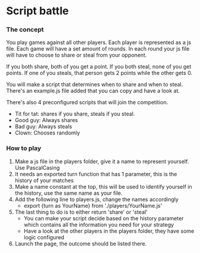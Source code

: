 # Script battle

### The concept

You play games against all other players. Each player is represented as a js file. Each game will have a set amount of rounds. In each round your js file will have to choose to share or steal from your opponent.

If you both share, both of you get a point. If you both steal, none of you get points. If one of you steals, that person gets 2 points while the other gets 0.

You will make a script that determines when to share and when to steal. There's an example.js file added that you can copy and have a look at.

There's also 4 preconfigured scripts that will join the competition.

- Tit for tat: shares if you share, steals if you steal.
- Good guy: Always shares
- Bad guy: Always steals
- Clown: Chooses randomly


### How to play

1. Make a js file in the players folder, give it a name to represent yourself. Use PascalCasing
2. It needs an exported turn function that has 1 parameter, this is the history of your matches
3. Make a name constant at the top, this will be used to identify yourself in the history, use the same name as your file.
4. Add the following line to players.js, change the names accordingly
    - export {turn as YourName} from './players/YourName.js'
5. The last thing to do is to either return 'share' or 'steal'
    - You can make your script decide based on the history parameter which contains all the information you need for your strategy
    - Have a look at the other players in the players folder, they have some logic configured
6. Launch the page, the outcome should be listed there.
